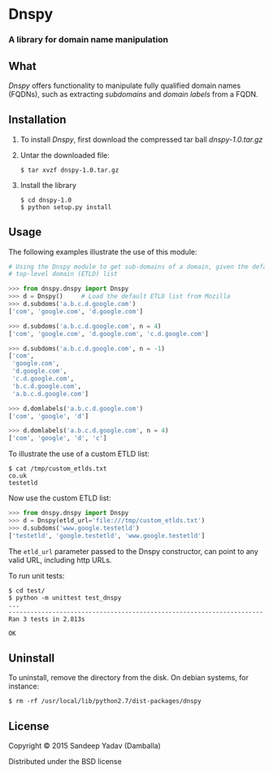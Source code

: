 # Dnspy
### A library for domain name manipulation

What
----

_Dnspy_ offers functionality to manipulate fully qualified domain names (FQDNs), such as 
extracting _subdomains_ and _domain labels_ from a FQDN.

Installation
------------

1. To install _Dnspy_, first download the compressed tar ball _dnspy-1.0.tar.gz_

2. Untar the downloaded file:
	```
	$ tar xvzf dnspy-1.0.tar.gz
	```

3. Install the library
	```
	$ cd dnspy-1.0
	$ python setup.py install
	```


Usage
-----

The following examples illustrate the use of this module:

```python
# Using the Dnspy module to get sub-domains of a domain, given the default effective 
# top-level domain (ETLD) list

>>> from dnspy.dnspy import Dnspy
>>> d = Dnspy()		# Load the default ETLD list from Mozilla
>>> d.subdoms('a.b.c.d.google.com')
['com', 'google.com', 'd.google.com']

>>> d.subdoms('a.b.c.d.google.com', n = 4)
['com', 'google.com', 'd.google.com', 'c.d.google.com']

>>> d.subdoms('a.b.c.d.google.com', n = -1)
['com',
 'google.com',
 'd.google.com',
 'c.d.google.com',
 'b.c.d.google.com',
 'a.b.c.d.google.com']

>>> d.domlabels('a.b.c.d.google.com')
['com', 'google', 'd']

>>> d.domlabels('a.b.c.d.google.com', n = 4)
['com', 'google', 'd', 'c']

```

To illustrate the use of a custom ETLD list:

```
$ cat /tmp/custom_etlds.txt
co.uk
testetld
```
Now use the custom ETLD list:
```python
>>> from dnspy.dnspy import Dnspy
>>> d = Dnspy(etld_url='file:///tmp/custom_etlds.txt')
>>> d.subdoms('www.google.testetld')
['testetld', 'google.testetld', 'www.google.testetld']
```

The `etld_url` parameter passed to the Dnspy constructor, can point to any
valid URL, including http URLs.

To run unit tests:
```
$ cd test/
$ python -m unittest test_dnspy
...
----------------------------------------------------------------------
Ran 3 tests in 2.813s

OK

```


Uninstall
---------

To uninstall, remove the directory from the disk. On debian systems, for instance:

```
$ rm -rf /usr/local/lib/python2.7/dist-packages/dnspy
```


License
-------
Copyright &copy; 2015 Sandeep Yadav (Damballa)

Distributed under the BSD license


